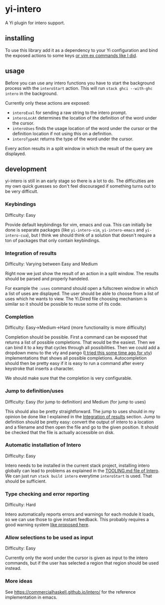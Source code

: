 # yi-intero

A Yi plugin for intero support.

## installing

To use this library add it as a dependency to your Yi configuration and bind the exposed actions to some keys [or vim ex commands like I did](https://github.com/noughtmare/yi-config/blob/c4ef0d0a92ff87394f5d2aee74e736b0a32ec478/Main.hs#L94-L125).

## usage

Before you can use any intero functions you have to start the background process with the `interoStart` action. This will run `stack ghci --with-ghc intero` in the background.

Currently only these actions are exposed:

  - `interoEval` for sending a raw string to the intero prompt.
  - `interoLocAt` determines the location of the definition of the word under the cursor.
  - `interoUses` finds the usage location of the word under the cursor or the definition location if not using this on a definition.
  - `interoTypeAt` returns the type of the word under the cursor.

Every action results in a split window in which the result of the query are displayed.

## development

yi-intero is still in an early stage so there is a lot to do. The difficulties are my own
quick guesses so don't feel discouraged if something turns out to be very difficult.

### Keybindings

Difficulty: Easy

Provide default keybindings for vim, emacs and cua. This can initially be done is separate
packages (like `yi-intero-vim`, `yi-intero-emacs` and `yi-intero-cua`), but I think we
should think of a solution that doesn't require a ton of packages that only contain
keybindings.

### Integration of results

Difficulty: Varying between Easy and Medium

Right now we just show the result of an action in a split window. The results should be parsed
and properly handeled.

For example the `:uses` command should open a fullscreen window in which a list of uses are
displayed. The user should be able to choose from a list of uses which he wants to view. The
Yi.Dired file choosing mechanism is similar so it should be possible to reuse some of its code.

### Completion

Difficulty: Easy->Medium->Hard (more functionality is more difficulty)

Completion should be possible. First a command can be exposed that returns a list
of possible completions. That would be the easiest. Then we can bind it to a key that cycles
through all possibilities. Then we could add a dropdown menu to the vty and pango ([I tried
this some time ago for vty](https://github.com/noughtmare/yi/commit/45848b06601a49d623eab29dde58101a5322a4f0))
implementations that shows all possible completions. Autocompletion should then be pretty
easy if it is easy to run a command after every keystroke that inserts a character.

We should make sure that the completion is very configurable.

### Jump to definition/uses

Difficulty: Easy (for jump to definition) and Medium (for jump to uses)

This should also be pretty straightforward. The jump to uses should in my opinion be done like I explained in the [Integration of results](#integration-of-results) section. Jump to definition should be pretty easy: convert the output of intero to a location and a filename and then open the file and go to the given position. It should be checked that the file is actually accessible on disk.

### Automatic installation of Intero

Difficulty: Easy

Intero needs to be installed in the current stack project, installing intero globally can lead
to problems as explained in the [TOOLING.md file of Intero](https://github.com/commercialhaskell/intero/blob/28271d50ca65c460cd0983cea13a2c4509b95583/TOOLING.md#installing). We can just run `stack build intero` everytime `interoStart` is used. That should be sufficient.

### Type checking and error reporting

Difficulty: Hard

Intero automatically reports errors and warnings for each module it loads, so we can use those
to give instant feedback. This probably requires a good warning system [like proposed here](https://github.com/yi-editor/yi/issues/896).

### Allow selections to be used as input

Difficulty: Easy

Currently only the word under the cursor is given as input to the intero commands, but if the
user has selected a region that region should be used instead.

### More ideas

See https://commercialhaskell.github.io/intero/ for the reference implementation in emacs.

